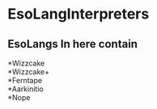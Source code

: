 # EsoLangInterpreters
## EsoLangs In here contain<br>
*Wizzcake<br>
*Wizzcake+<br>
*Ferntape<br>
*Aarkinitio<br>
*Nope<br>
